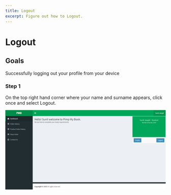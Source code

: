 ```yaml
---
title: Logout
excerpt: Figure out how to Logout.
---
```


# Logout

## Goals

Successfully logging out your profile from your device

### Step 1

On the top right hand corner where your name and surname appears, click once and select Logout.

![logout_step1](../uploads/logout_step1.png)